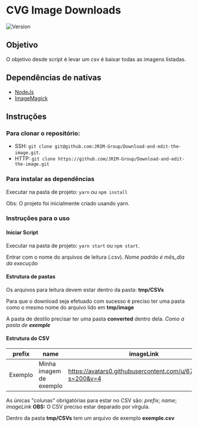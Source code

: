 # CVG Image Downloads

<img src="https://img.shields.io/badge/Versão-1.0.0-orange" alt="Version">

## Objetivo

 O objetivo desde script é levar um csv é baixar todas as imagens listadas.

## Dependências de nativas

* [NodeJs](https://nodejs.org/en/download/)
* [ImageMagick](https://imagemagick.org/script/download.php)

## Instruções

### Para clonar o repositório: 

* SSH: `git clone git@github.com:JRIM-Group/Download-and-edit-the-image.git`.
* HTTP: `git clone https://github.com/JRIM-Group/Download-and-edit-the-image.git`

### Para instalar as dependências

Executar na pasta de projeto: `yarn` ou `npm install`

Obs: O projeto foi inicialmente criado usando yarn.

### Instruções para o uso

#### Iniciar Script

Executar na pasta de projeto: `yarn start` ou `npm start`.

Entrar com o nome do arquivos de leitura (.csv). *Nome padrão é mês_dia da execução*

#### Estrutura de pastas

Os arquivos para leitura devem estar dentro da pasta: **tmp/CSVs**

Para que o download seja efetuado com sucesso é preciso ter uma pasta como o mesmo nome do arquivo lido em **tmp/image**

A pasta de destilo precisar ter uma pasta **converted** dentro dela. *Como a pasta de **exemple***

#### Estrutura do CSV

prefix | name | imageLink
--- | --- | --- |
Exemplo | Minha imagem de exemplo | https://avatars0.githubusercontent.com/u/67236922?s=200&v=4

As únicas "colunas" obrigatórias para estar no CSV são:  *prefix*; *name*; *imageLink*
**OBS:** O CSV preciso estar deparado por vírgula.

Dentro da pasta **tmp/CSVs** tem um arquivo de exemplo **exemple.csv**